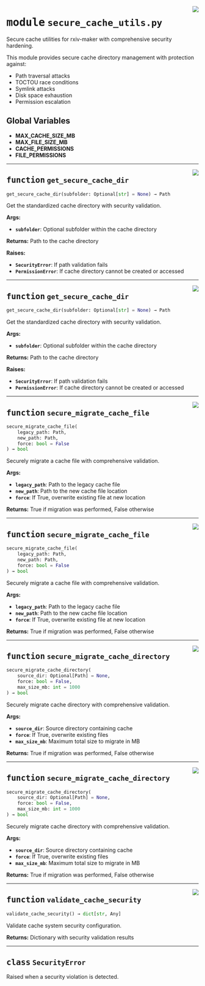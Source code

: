 <!-- markdownlint-disable -->

<a href="https://github.com/henriqueslab/rxiv-maker/blob/main/src/src/rxiv_maker/core/cache/secure_cache_utils.py#L0"><img align="right" style="float:right;" src="https://img.shields.io/badge/-source-cccccc?style=flat-square"></a>

# <kbd>module</kbd> `secure_cache_utils.py`
Secure cache utilities for rxiv-maker with comprehensive security hardening. 

This module provides secure cache directory management with protection against: 
- Path traversal attacks 
- TOCTOU race conditions 
- Symlink attacks 
- Disk space exhaustion 
- Permission escalation 

**Global Variables**
---------------
- **MAX_CACHE_SIZE_MB**
- **MAX_FILE_SIZE_MB**
- **CACHE_PERMISSIONS**
- **FILE_PERMISSIONS**

---

<a href="https://github.com/henriqueslab/rxiv-maker/blob/main/src/src/rxiv_maker/core/cache/secure_cache_utils.py#L179"><img align="right" style="float:right;" src="https://img.shields.io/badge/-source-cccccc?style=flat-square"></a>

## <kbd>function</kbd> `get_secure_cache_dir`

```python
get_secure_cache_dir(subfolder: Optional[str] = None) → Path
```

Get the standardized cache directory with security validation. 



**Args:**
 
 - <b>`subfolder`</b>:  Optional subfolder within the cache directory 



**Returns:**
 Path to the cache directory 



**Raises:**
 
 - <b>`SecurityError`</b>:  If path validation fails 
 - <b>`PermissionError`</b>:  If cache directory cannot be created or accessed 


---

<a href="https://github.com/henriqueslab/rxiv-maker/blob/main/src/src/rxiv_maker/core/cache/secure_cache_utils.py#L179"><img align="right" style="float:right;" src="https://img.shields.io/badge/-source-cccccc?style=flat-square"></a>

## <kbd>function</kbd> `get_secure_cache_dir`

```python
get_secure_cache_dir(subfolder: Optional[str] = None) → Path
```

Get the standardized cache directory with security validation. 



**Args:**
 
 - <b>`subfolder`</b>:  Optional subfolder within the cache directory 



**Returns:**
 Path to the cache directory 



**Raises:**
 
 - <b>`SecurityError`</b>:  If path validation fails 
 - <b>`PermissionError`</b>:  If cache directory cannot be created or accessed 


---

<a href="https://github.com/henriqueslab/rxiv-maker/blob/main/src/src/rxiv_maker/core/cache/secure_cache_utils.py#L232"><img align="right" style="float:right;" src="https://img.shields.io/badge/-source-cccccc?style=flat-square"></a>

## <kbd>function</kbd> `secure_migrate_cache_file`

```python
secure_migrate_cache_file(
    legacy_path: Path,
    new_path: Path,
    force: bool = False
) → bool
```

Securely migrate a cache file with comprehensive validation. 



**Args:**
 
 - <b>`legacy_path`</b>:  Path to the legacy cache file 
 - <b>`new_path`</b>:  Path to the new cache file location 
 - <b>`force`</b>:  If True, overwrite existing file at new location 



**Returns:**
 True if migration was performed, False otherwise 


---

<a href="https://github.com/henriqueslab/rxiv-maker/blob/main/src/src/rxiv_maker/core/cache/secure_cache_utils.py#L232"><img align="right" style="float:right;" src="https://img.shields.io/badge/-source-cccccc?style=flat-square"></a>

## <kbd>function</kbd> `secure_migrate_cache_file`

```python
secure_migrate_cache_file(
    legacy_path: Path,
    new_path: Path,
    force: bool = False
) → bool
```

Securely migrate a cache file with comprehensive validation. 



**Args:**
 
 - <b>`legacy_path`</b>:  Path to the legacy cache file 
 - <b>`new_path`</b>:  Path to the new cache file location 
 - <b>`force`</b>:  If True, overwrite existing file at new location 



**Returns:**
 True if migration was performed, False otherwise 


---

<a href="https://github.com/henriqueslab/rxiv-maker/blob/main/src/src/rxiv_maker/core/cache/secure_cache_utils.py#L320"><img align="right" style="float:right;" src="https://img.shields.io/badge/-source-cccccc?style=flat-square"></a>

## <kbd>function</kbd> `secure_migrate_cache_directory`

```python
secure_migrate_cache_directory(
    source_dir: Optional[Path] = None,
    force: bool = False,
    max_size_mb: int = 1000
) → bool
```

Securely migrate cache directory with comprehensive validation. 



**Args:**
 
 - <b>`source_dir`</b>:  Source directory containing cache 
 - <b>`force`</b>:  If True, overwrite existing files 
 - <b>`max_size_mb`</b>:  Maximum total size to migrate in MB 



**Returns:**
 True if migration was performed, False otherwise 


---

<a href="https://github.com/henriqueslab/rxiv-maker/blob/main/src/src/rxiv_maker/core/cache/secure_cache_utils.py#L320"><img align="right" style="float:right;" src="https://img.shields.io/badge/-source-cccccc?style=flat-square"></a>

## <kbd>function</kbd> `secure_migrate_cache_directory`

```python
secure_migrate_cache_directory(
    source_dir: Optional[Path] = None,
    force: bool = False,
    max_size_mb: int = 1000
) → bool
```

Securely migrate cache directory with comprehensive validation. 



**Args:**
 
 - <b>`source_dir`</b>:  Source directory containing cache 
 - <b>`force`</b>:  If True, overwrite existing files 
 - <b>`max_size_mb`</b>:  Maximum total size to migrate in MB 



**Returns:**
 True if migration was performed, False otherwise 


---

<a href="https://github.com/henriqueslab/rxiv-maker/blob/main/src/src/rxiv_maker/core/cache/secure_cache_utils.py#L455"><img align="right" style="float:right;" src="https://img.shields.io/badge/-source-cccccc?style=flat-square"></a>

## <kbd>function</kbd> `validate_cache_security`

```python
validate_cache_security() → dict[str, Any]
```

Validate cache system security configuration. 



**Returns:**
  Dictionary with security validation results 


---

## <kbd>class</kbd> `SecurityError`
Raised when a security violation is detected. 





